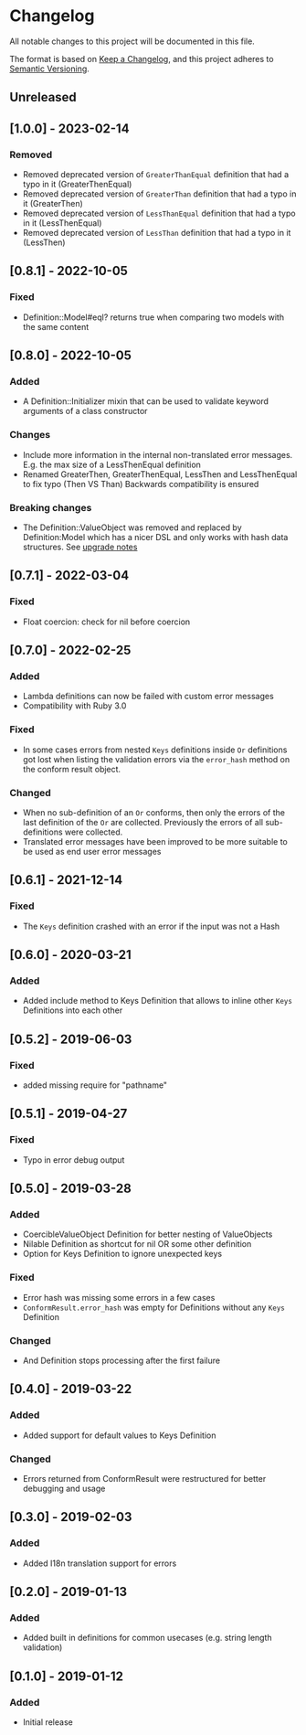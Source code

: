 # Changelog
All notable changes to this project will be documented in this file.

The format is based on [Keep a Changelog](https://keepachangelog.com/en/1.0.0/),
and this project adheres to [Semantic Versioning](https://semver.org/spec/v2.0.0.html).

## Unreleased

## [1.0.0] - 2023-02-14
### Removed
- Removed deprecated version of `GreaterThanEqual` definition that had a typo in it (GreaterThenEqual)
- Removed deprecated version of `GreaterThan` definition that had a typo in it (GreaterThen)
- Removed deprecated version of `LessThanEqual` definition that had a typo in it (LessThenEqual)
- Removed deprecated version of `LessThan` definition that had a typo in it (LessThen)

## [0.8.1] - 2022-10-05
### Fixed
- Definition::Model#eql? returns true when comparing two models with the same content

## [0.8.0] - 2022-10-05
### Added
- A Definition::Initializer mixin that can be used to validate keyword arguments of a class constructor

### Changes
- Include more information in the internal non-translated error messages. E.g. the max size of a LessThenEqual definition
- Renamed GreaterThen, GreaterThenEqual, LessThen and LessThenEqual to fix typo (Then VS Than) Backwards compatibility is ensured

### Breaking changes
- The Definition::ValueObject was removed and replaced by Definition:Model which has a nicer DSL and only works with hash data structures. See [upgrade notes](./UpgradeNotes.md)

## [0.7.1] - 2022-03-04
### Fixed
- Float coercion: check for nil before coercion

## [0.7.0] - 2022-02-25
### Added
- Lambda definitions can now be failed with custom error messages
- Compatibility with Ruby 3.0
### Fixed
- In some cases errors from nested `Keys` definitions inside `Or` definitions got lost when listing the validation errors via the `error_hash` method on the conform result object.
### Changed
- When no sub-definition of an `Or` conforms, then only the errors of the last definition of the `Or` are collected. Previously the errors of all sub-definitions were collected.
- Translated error messages have been improved to be more suitable to be used as end user error messages

## [0.6.1] - 2021-12-14
### Fixed
- The `Keys` definition crashed with an error if the input was not a Hash

## [0.6.0] - 2020-03-21
### Added
- Added include method to Keys Definition that allows to inline other `Keys` Definitions into each other

## [0.5.2] - 2019-06-03
### Fixed
- added missing require for "pathname"

## [0.5.1] - 2019-04-27
### Fixed
- Typo in error debug output

## [0.5.0] - 2019-03-28
### Added
- CoercibleValueObject Definition for better nesting of ValueObjects
- Nilable Definition as shortcut for nil OR some other definition
- Option for Keys Definition to ignore unexpected keys
### Fixed
- Error hash was missing some errors in a few cases
- `ConformResult.error_hash` was empty for Definitions without any `Keys` Definition
### Changed
- And Definition stops processing after the first failure

## [0.4.0] - 2019-03-22
### Added
- Added support for default values to Keys Definition
### Changed
- Errors returned from ConformResult were restructured for better debugging and usage

## [0.3.0] - 2019-02-03
### Added
- Added I18n translation support for errors

## [0.2.0] - 2019-01-13
### Added
- Added built in definitions for common usecases (e.g. string length validation)

## [0.1.0] - 2019-01-12
### Added
- Initial release
